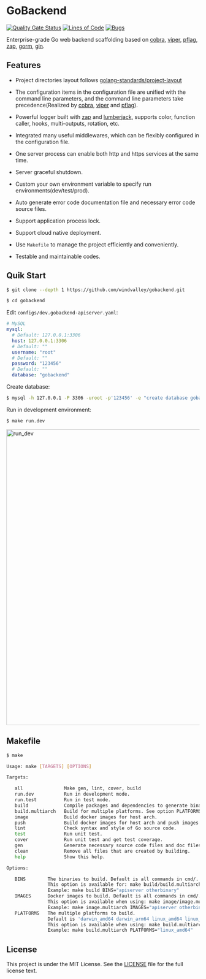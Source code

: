 # GoBackend

[![Quality Gate Status](https://sonarcloud.io/api/project_badges/measure?project=windvalley_gobackend&metric=alert_status)](https://sonarcloud.io/summary/new_code?id=windvalley_gobackend) [![Lines of Code](https://sonarcloud.io/api/project_badges/measure?project=windvalley_gobackend&metric=ncloc)](https://sonarcloud.io/summary/new_code?id=windvalley_gobackend) [![Bugs](https://sonarcloud.io/api/project_badges/measure?project=windvalley_gobackend&metric=bugs)](https://sonarcloud.io/summary/new_code?id=windvalley_gobackend)

Enterprise-grade Go web backend scaffolding based on
[cobra][1], [viper][2], [pflag][3], [zap][4], [gorm][5], [gin][6].

[1]: https://github.com/spf13/cobra
[2]: https://github.com/spf13/viper
[3]: https://github.com/spf13/pflag
[4]: https://github.com/uber-go/zap
[5]: https://github.com/go-gorm/gorm
[6]: https://github.com/gin-gonic/gin

## Features

- Project directories layout follows [golang-standards/project-layout](https://github.com/golang-standards/project-layout)

- The configuration items in the configuration file are unified with the command line parameters, and the command line parameters take precedence(Realized by [cobra][1], [viper][2] and [pflag][3]).

- Powerful logger built with [zap][4] and [lumberjack](https://github.com/natefinch/lumberjack), supports color, function caller, hooks, multi-outputs, rotation, etc.

- Integrated many useful middlewares, which can be flexibly configured in the configuration file.

- One server process can enable both http and https services at the same time.

- Server graceful shutdown.

- Custom your own environment variable to specify run environments(dev/test/prod).

- Auto generate error code documentation file and necessary error code source files.

- Support application process lock.

- Support cloud native deployment.

- Use `Makefile` to manage the project efficiently and conveniently.

- Testable and maintainable codes.

## Quik Start

```sh
$ git clone --depth 1 https://github.com/windvalley/gobackend.git

$ cd gobackend
```

Edit `configs/dev.gobackend-apiserver.yaml`:

```yaml
# MySQL
mysql:
  # Default: 127.0.0.1:3306
  host: 127.0.0.1:3306
  # Default: ""
  username: "root"
  # Default: ""
  password: "123456"
  # Default: ""
  database: "gobackend"
```

Create database:

```sh
$ mysql -h 127.0.0.1 -P 3306 -uroot -p'123456' -e "create database gobackend;"
```

Run in development environment:

```sh
$ make run.dev
```

<img width="772" alt="run_dev" src="https://user-images.githubusercontent.com/6139938/144012376-df174b5e-0c5a-4318-817e-7d9b30e4f5cd.png">

## Makefile

```sh
$ make

Usage: make [TARGETS] [OPTIONS]

Targets:

   all               Make gen, lint, cover, build
   run.dev           Run in development mode.
   run.test          Run in test mode.
   build             Compile packages and dependencies to generate binary file for current platform.
   build.multiarch   Build for multiple platforms. See option PLATFORMS.
   image             Build docker images for host arch.
   push              Build docker images for host arch and push images to registry.
   lint              Check syntax and style of Go source code.
   test              Run unit test.
   cover             Run unit test and get test coverage.
   gen               Generate necessary source code files and doc files.
   clean             Remove all files that are created by building.
   help              Show this help.

Options:

   BINS        The binaries to build. Default is all commands in cmd/.
               This option is available for: make build/build.multiarch
               Example: make build BINS="apiserver otherbinary"
   IMAGES      Docker images to build. Default is all commands in cmd/.
               This option is available when using: make image/image.multiarch.
               Example: make image.multiarch IMAGES="apiserver otherbinary"
   PLATFORMS   The multiple platforms to build.
               Default is 'darwin_amd64 darwin_arm64 linux_amd64 linux_arm64 windows_amd64'.
               This option is available when using: make build.multiarch.
               Example: make build.multiarch PLATFORMS="linux_amd64"
```

## License

This project is under the MIT License.
See the [LICENSE](LICENSE) file for the full license text.
